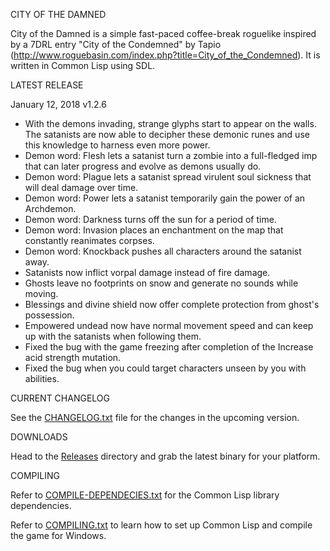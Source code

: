 CITY OF THE DAMNED

City of the Damned is a simple fast-paced coffee-break roguelike inspired by a 7DRL entry "City of the Condemned" by Tapio (http://www.roguebasin.com/index.php?title=City_of_the_Condemned). 
It is written in Common Lisp using SDL.

LATEST RELEASE

January 12, 2018 v1.2.6

- With the demons invading, strange glyphs start to appear on the walls. The satanists are now able to decipher these demonic runes and use this knowledge to harness even more power.
- Demon word: Flesh lets a satanist turn a zombie into a full-fledged imp that can later progress and evolve as demons usually do.
- Demon word: Plague lets a satanist spread virulent soul sickness that will deal damage over time.
- Demon word: Power lets a satanist temporarily gain the power of an Archdemon.
- Demon word: Darkness turns off the sun for a period of time.
- Demon word: Invasion places an enchantment on the map that constantly reanimates corpses.
- Demon word: Knockback pushes all characters around the satanist away.
- Satanists now inflict vorpal damage instead of fire damage.
- Ghosts leave no footprints on snow and generate no sounds while moving.
- Blessings and divine shield now offer complete protection from ghost's possession.
- Empowered undead now have normal movement speed and can keep up with the satanists when following them.
- Fixed the bug with the game freezing after completion of the Increase acid strength mutation.
- Fixed the bug when you could target characters unseen by you with abilities.

CURRENT CHANGELOG

See the [CHANGELOG.txt](https://github.com/gwathlobal/CotD/blob/master/CHANGELOG.txt) file for the changes in the upcoming version.

DOWNLOADS

Head to the [Releases](https://github.com/gwathlobal/CotD/releases) directory and grab the latest binary for your platform.

COMPILING

Refer to [COMPILE-DEPENDECIES.txt](https://github.com/gwathlobal/CotD/blob/master/COMPILE-DEPENDECIES.txt) for the Common Lisp library dependencies.

Refer to [COMPILING.txt](https://github.com/gwathlobal/CotD/blob/master/COMPILING.txt) to learn how to set up Common Lisp and compile the game for Windows.